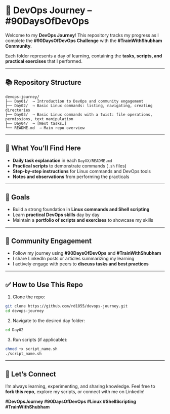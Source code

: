 # 🚀 DevOps Journey – #90DaysOfDevOps

Welcome to my **DevOps Journey**! This repository tracks my progress as I complete the **#90DaysOfDevOps Challenge** with the **#TrainWithShubham Community**.

Each folder represents a day of learning, containing the **tasks, scripts, and practical exercises** that I performed.

---

## 📚 Repository Structure

```
devops-journey/
├── Day01/  → Introduction to DevOps and community engagement
├── Day02/  → Basic Linux commands: listing, navigating, creating directories
├── Day03/  → Basic Linux commands with a twist: file operations, permissions, text manipulation
├── Day04/  → [Next tasks…]
└── README.md  → Main repo overview
```

---

## 📝 What You’ll Find Here

* **Daily task explanation** in each `DayXX/README.md`
* **Practical scripts** to demonstrate commands (`.sh` files)
* **Step-by-step instructions** for Linux commands and DevOps tools
* **Notes and observations** from performing the practicals

---

## 🎯 Goals

* Build a strong foundation in **Linux commands and Shell scripting**
* Learn **practical DevOps skills** day by day
* Maintain a **portfolio of scripts and exercises** to showcase my skills

---

## 🔗 Community Engagement

* Follow my journey using **#90DaysOfDevOps** and **#TrainWithShubham**
* I share LinkedIn posts or articles summarizing my learning
* I actively engage with peers to **discuss tasks and best practices**

---

## ✅ How to Use This Repo

1. Clone the repo:

```bash
git clone https://github.com/rd1855/devops-journey.git
cd devops-journey
```

2. Navigate to the desired day folder:

```bash
cd Day02
```

3. Run scripts (if applicable):

```bash
chmod +x script_name.sh
./script_name.sh
```

---

## 🌟 Let’s Connect

I’m always learning, experimenting, and sharing knowledge. Feel free to **fork this repo**, explore my scripts, or connect with me on LinkedIn!

**#DevOpsJourney #90DaysOfDevOps #Linux #ShellScripting #TrainWithShubham**


